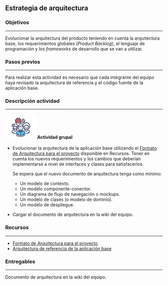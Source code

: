 ## Estrategia de arquitectura

### Objetivos
---

Evolucionar la arquitectura del producto teniendo en cuenta la arquitectura base, los requerimientos globales (*Product Backlog*), el lenguaje de programación y los *frameworks* de desarrollo que se van a utilizar.

### Pasos previos
---

Para realizar esta actividad es necesario que cada integrante del equipo haya revisado la arquitectura de referencia y el código fuente de la aplicación base.

### Descripción actividad
---

#### ![](./../../../assets/images/grupo.png) Actividad grupal

* Evolucionar la arquitectura de la aplicación base utilizando el [Formato de Arquitectura para el proyecto](https://uniandes.sharepoint.com/:w:/s/mod/EfBEsRY9NyVBrHFgdGXuUqABYitn9tEoPsbAcGWMJW11bg?e=GsgddK) disponible en Recursos. Tener en cuenta los nuevos requerimientos y los cambios que deberían implementarse a nivel de interfaces y clases para satisfacerlos. 

  Se espera que el nuevo documento de arquitectura tenga como mínimo:
     * Un modelo de contexto.
     * Un modelo componente-conector.
     * Un diagrama de flujo de navegación o mockups.
     * Un modelo de clases (o modelo de dominio).
     * Un modelo de despliegue.

* Cargar el documento de arquitectura en la wiki del equipo.


### Recursos 
---

* [Formato de Arquitectura para el proyecto](https://uniandes.sharepoint.com/:w:/s/mod/EfBEsRY9NyVBrHFgdGXuUqABYitn9tEoPsbAcGWMJW11bg?e=GsgddK)
* [Arquitectura de referencia de la aplicación base](https://uniandes.sharepoint.com/:w:/s/mod/ERctgSB0p61Cvp2gFimx0sgB918Cl90fYY7mIZyaUjwslg?e=bl6sc2)

### Entregables
---

Documento de arquitectura en la wiki del equipo.


